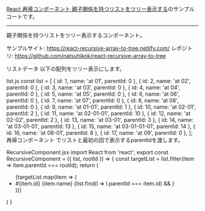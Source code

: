 [React 再帰コンポーネント 親子関係を持つリストをツリー表示する](https://qiita.com/hikonaz/items/b0d1f6e1486563ab9391)のサンプルコートです。

---

親子関係を持つリストをツリー表示するコンポーネント。

サンプルサイト: https://react-recursive-array-to-tree.netlify.com/
レポジトリ: https://github.com/natsuhikok/react-recursive-array-to-tree

リストデータ
以下の配列をツリー表示にします。

list.js
const list = [
 { id: 1, name: 'at 01', parentId: 0 },
 { id: 2, name: 'at 02', parentId: 0 },
 { id: 3, name: 'at 03', parentId: 0 },
 { id: 4, name: 'at 04', parentId: 0 },
 { id: 5, name: 'at 05', parentId: 0 },
 { id: 6, name: 'at 06', parentId: 0 },
 { id: 7, name: 'at 07', parentId: 0 },
 { id: 8, name: 'at 08', parentId: 0 },
 { id: 9, name: 'at 01-01', parentId: 1 },
 { id: 10, name: 'at 02-01', parentId: 2 },
 { id: 11, name: 'at 02-01-01', parentId: 10 },
 { id: 12, name: 'at 02-02', parentId: 2 },
 { id: 13, name: 'at 03-01', parentId: 3 },
 { id: 14, name: 'at 03-01-01', parentId: 13 },
 { id: 15, name: 'at 03-01-01-01', parentId: 14 },
 { id: 16, name: 'at 08-01', parentId: 8 },
 { id: 17, name: 'at 09', parentId: 0 },
];
再帰コンポーネント
<RecursiveComponent rootId={0} list={list} />でリストと最初の回で表示するparentIdを渡します。

RecursiveComponent.jsx
import React from 'react';
export const RecursiveComponent = ({ list, rootId }) => {
  const targetList = list.filter(item => item.parentId === rootId);
  return (
    <ul>
      {targetList.map(item => (
        <li key={item.id}>
          <span>#{item.id}</span> {item.name}
          {list.find(l => l.parentId === item.id) &&
            <RecursiveComponent list={list} rootId={item.id} />
          }
        </li>
      ))}
    </ul>
  )
}